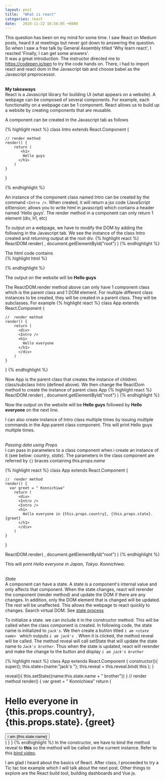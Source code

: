 ```yaml
---
layout: post
title:  "What is react"
categories: react
date:   2018-11-22 16:56:05 +0800
---
```

This question has been on my mind for some time. I saw React on Medium posts, heard it at meetings but never got down to answering the question.
So when I saw a free talk by General Assembly titled 'Why learn react', I reacted 'Finally, I can get some answers'.<br>
It was a great introduction. The instructor directed me to https://codepen.io/pen to try the code hands on.
There, i had to import react and react dom in the Javascript tab and choose babel as the Javascript preprocessor.<br><br>

**My takeaways** <br>
React is a Javascript library for building UI (what appears on a website).
A webpage can be composed of several components.
For example, each functionality on a webpage can be 1 component.
React allows us to build up a website by creating components that are reusable.


A component can be created in the Javascript tab as follows

{% highlight react %}
class Intro extends React.Component {

    // render method 
    render() {
        return (
           <h1>
           	Hello guys
          </h1>
        )
    }
}

{% endhighlight %}

An instance of the component class named Intro can be created by the command ``<Intro />``.
When created, it will return a jsx code (JavaScript eXtension; allows you to write html in javascript) which contains a header named 'Hello guys'.
The render method in a component can only return 1 element (div, h1, etc)

To output on a webpage, we have to modify the DOM by adding the following in the Javascript tab.
We see the instance of the class Intro created and returning output at the root div.
{% highlight react %}
ReactDOM.render(
	<Intro />,
	document.getElementById("root")
)
{% endhighlight %}

The html code contains			
{% highlight html %}
<div id="root"></div>
{% endhighlight %}

The output on the website will be **Hello guys**

The ReactDOM.render method above can only have 1 component class which is the parent class and 1 DOM element.
For multiple different class instances to be created, they will be created in a parent class. They will be subclasses.
For example
{% highlight react %}
class App extends React.Component {

    //  render method 
    render() {
        return (
          <div>
          <Intro />
          <h1>
           	Hello everyone
          </h1>
          </div>
        )
    }
}
{% endhighlight %}

Now App is the parent class that creates the instance of children class/subclass Intro (defined above).
We then change the ReactDom method to create the instance of parent class App
{% highlight react %}
ReactDOM.render(
	<App />,
	document.getElementById("root")
)
{% endhighlight %}

Now the output on the website will be **Hello guys** followed by **Hello everyone** on the next line. 

I can also create instance of Intro class multiple times by issuing multiple <Intro /> commands in the App parent class component.
This will print Hello guys multiple times.
<br><br>

*Passing data using Props*<br>
I can pass in parameters to a class component when i create an instance of it (see below: *country*, *state*).
The parameters in the class component are referred by ``{}`` braces containing this.props.*name*

{% highlight react %}
class App extends React.Component {

    //  render method 
    render() {
      var greet = " Konnichiwa"
        return (
          <div>
          <Intro />
          <Intro />
          <h1>
           	Hello everyone in {this.props.country}, {this.props.state}. {greet}
          </h1>
          </div>
        )
    }
}

ReactDOM.render(
	<App country="Japan" state="Tokyo"/>,
	document.getElementById("root")
)
{% endhighlight %}

This will print *Hello everyone in Japan, Tokyo. Konnichiwa*.<br><br>

*State*<br>
A component can have a state. A state is a component's internal value and only affects that component.
When the state changes, react will rerender the component (render method) and update the DOM if there are any changes.
In addition, only the DOM element that is changed will be updated. The rest will be unaffected.
This allows the webpage to react quickly to changes. Search virtual DOM.
See [state process][state-process]

To initialize a state. we can include it in the constructor method.
This will be called when the class component is created. 
In following code, the state name is initialized to *``jack's``*.
We then create a button titled *``i am <state name> ``* which outputs *``i am jack's ``*.
When it is clicked, the method reveal will be called.
The method reveal will call setState that will update the state name to *``Jack's brother``*.
Thus when the state is updated, react will rerender and make the change to the button and display *``i am jack's brother``*

{% highlight react %}
class App extends React.Component {
  constructor(){
    super();
    this.state={name:"jack's "};
    this.reveal = this.reveal.bind( this );
    }
  
  reveal(){
    this.setState({name:this.state.name + " brother"}) 
  }
    //  render method 
    render() {
      var greet = " Konnichiwa"
        return (
          <div>
          <Intro />
          <Intro />
          <h1>
           	Hello everyone in {this.props.country}, {this.props.state}. {greet}
          </h1>
          <button onClick={this.reveal}> i am {this.state.name} </button>
          </div>
        )
    }
}
{% endhighlight %}
In the constructor, we have to bind the method reveal to **this** so the method will be called 
on the current instance. Refer to this [bind video][bind-video].

I am glad I heard about the basics of React. After class, I proceeded to try a Tic tac toe example which I will talk about the next post.
Other things to explore are the React build tool, building dashboards and Vue js.

[state-process]: https://www.youtube.com/watch?v=qh3dYM6Keuw&index=2&list=PLwAyfvNbx0t_7hsHJSkAQIS1uD6BqNpD4&t=0s
[bind-video]: https://www.youtube.com/watch?v=g2WcckBB_q0&list=PLwAyfvNbx0t_7hsHJSkAQIS1uD6BqNpD4&index=2